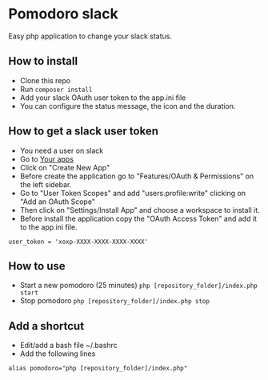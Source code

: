# Pomodoro slack
Easy php application to change your slack status.

## How to install
* Clone this repo
* Run ```composer install```
* Add your slack OAuth user token to the app.ini file
* You can configure the status message, the icon and the duration.

## How to get a slack user token
* You need a user on slack
* Go to [Your apps](https://api.slack.com/apps)
* Click on "Create New App"
* Before create the application go to "Features/OAuth & Permissions" on the left sidebar.
* Go to "User Token Scopes" and add "users.profile:write" clicking on "Add an OAuth Scope"
* Then click on "Settings/Install App" and choose a workspace to install it.
* Before install the application copy the "OAuth Access Token" and add it to the app.ini file.
```
user_token = 'xoxp-XXXX-XXXX-XXXX-XXXX'
```

## How to use
* Start a new pomodoro (25 minutes) ```php [repository_folder]/index.php start```
* Stop pomodoro ```php [repository_folder]/index.php stop```

## Add a shortcut
* Edit/add a bash file ~/.bashrc
* Add the following lines
```
alias pomodoro="php [repository_folder]/index.php"
```
